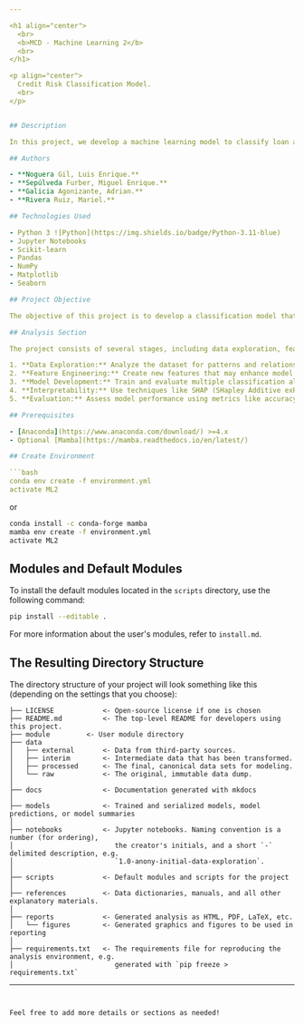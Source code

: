 ```yaml
---

<h1 align="center">
  <br>
  <b>MCD - Machine Learning 2</b>
  <br>
</h1>

<p align="center">
  Credit Risk Classification Model.
  <br>
</p>


## Description

In this project, we develop a machine learning model to classify loan applicants and predict the probability of loan default. The model is designed to be robust and interpretable, providing insights into its predictions to aid in decision-making.

## Authors

- **Noguera Gil, Luis Enrique.**  
- **Sepúlveda Furber, Miguel Enrique.**  
- **Galicia Agonizante, Adrian.**  
- **Rivera Ruiz, Mariel.**  

## Technologies Used

- Python 3 ![Python](https://img.shields.io/badge/Python-3.11-blue)
- Jupyter Notebooks
- Scikit-learn
- Pandas
- NumPy
- Matplotlib
- Seaborn

## Project Objective

The objective of this project is to develop a classification model that predicts the likelihood of loan default for applicants. The model aims to be empirically robust and interpretable, particularly in cases of loan rejection, enabling banks to make informed, fair decisions while minimizing financial risk and optimizing loan portfolios.

## Analysis Section

The project consists of several stages, including data exploration, feature engineering, model development, and evaluation. The dataset includes financial and personal information on loan applicants, with the target variable being whether or not the applicant defaulted on their loan.

1. **Data Exploration:** Analyze the dataset for patterns and relationships between features.
2. **Feature Engineering:** Create new features that may enhance model performance.
3. **Model Development:** Train and evaluate multiple classification algorithms such as logistic regression, decision trees, random forests, and XGBoost.
4. **Interpretability:** Use techniques like SHAP (SHapley Additive exPlanations) to interpret model predictions.
5. **Evaluation:** Assess model performance using metrics like accuracy, precision, recall, and AUC-ROC.

## Prerequisites

- [Anaconda](https://www.anaconda.com/download/) >=4.x
- Optional [Mamba](https://mamba.readthedocs.io/en/latest/)

## Create Environment

```bash
conda env create -f environment.yml
activate ML2
```

or 

```bash
conda install -c conda-forge mamba
mamba env create -f environment.yml
activate ML2
```

## Modules and Default Modules

To install the default modules located in the `scripts` directory, use the following command:

```bash
pip install --editable .
```

For more information about the user's modules, refer to `install.md`.

## The Resulting Directory Structure

The directory structure of your project will look something like this (depending on the settings that you choose):

```
├── LICENSE            <- Open-source license if one is chosen
├── README.md          <- The top-level README for developers using this project.
├── module         <- User module directory
├── data
│   ├── external       <- Data from third-party sources.
│   ├── interim        <- Intermediate data that has been transformed.
│   ├── processed      <- The final, canonical data sets for modeling.
│   └── raw            <- The original, immutable data dump.
│
├── docs               <- Documentation generated with mkdocs
│
├── models             <- Trained and serialized models, model predictions, or model summaries
│
├── notebooks          <- Jupyter notebooks. Naming convention is a number (for ordering),
│                         the creator's initials, and a short `-` delimited description, e.g.
│                         `1.0-anony-initial-data-exploration`.
│
├── scripts            <- Default modules and scripts for the project
│
├── references         <- Data dictionaries, manuals, and all other explanatory materials.
│
├── reports            <- Generated analysis as HTML, PDF, LaTeX, etc.
│   └── figures        <- Generated graphics and figures to be used in reporting
│
├── requirements.txt   <- The requirements file for reproducing the analysis environment, e.g.
│                         generated with `pip freeze > requirements.txt`
```

---
```


Feel free to add more details or sections as needed!
